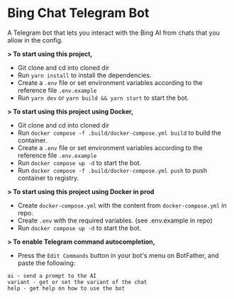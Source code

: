 # Bing Chat Telegram Bot

A Telegram bot that lets you interact with the Bing AI from chats that you allow in the config.

**> To start using this project,**
- Git clone and cd into cloned dir
- Run `yarn install` to install the dependencies.
- Create a `.env` file or set environment variables according to the reference file `.env.example`
- Run `yarn dev` or `yarn build && yarn start` to start the bot.

**> To start using this project using Docker,**
- Git clone and cd into cloned dir
- Run `docker compose -f .build/docker-compose.yml build` to build the container.
- Create a `.env` file or set environment variables according to the reference file `.env.example`
- Run `docker compose up -d` to start the bot.
- Run `docker compose -f .build/docker-compose.yml push` to push container to registry.

**> To start using this project using Docker in prod**
- Create `docker-compose.yml` with the content from `docker-compose.yml` in repo.
- Create `.env` with the required variables. (see .env.example in repo)
- Run `docker compose up -d` to start the bot.

**> To enable Telegram command autocompletion,**

- Press the `Edit Commands` button in your bot's menu on BotFather, and paste the following:

```
ai - send a prompt to the AI
variant - get or set the variant of the chat
help - get help on how to use the bot
```
